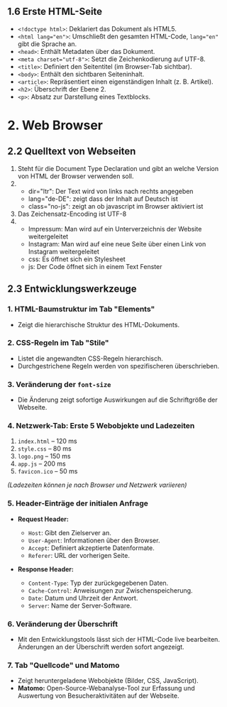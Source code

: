 ## 1.6 Erste HTML-Seite
- `<!doctype html>`: Deklariert das Dokument als HTML5.
- `<html lang="en">`: Umschließt den gesamten HTML-Code, `lang="en"` gibt die Sprache an.
- `<head>`: Enthält Metadaten über das Dokument.
- `<meta charset="utf-8">`: Setzt die Zeichenkodierung auf UTF-8.
- `<title>`: Definiert den Seitentitel (im Browser-Tab sichtbar).
- `<body>`: Enthält den sichtbaren Seiteninhalt.
- `<article>`: Repräsentiert einen eigenständigen Inhalt (z. B. Artikel).
- `<h2>`: Überschrift der Ebene 2.
- `<p>`: Absatz zur Darstellung eines Textblocks.

# 2. Web Browser
## 2.2 Quelltext von Webseiten
1. Steht für die Document Type Declaration und gibt an welche Version von HTML der Browser verwenden soll.
2. - dir="ltr": Der Text wird von links nach rechts angegeben
    - lang="de-DE": zeigt dass der Inhalt auf Deutsch ist
    - class="no-js": zeigt an ob javascript im Browser aktiviert ist
3. Das Zeichensatz-Encoding ist UTF-8
4. - Impressum: Man wird auf ein Unterverzeichnis der Website weitergeleitet
    - Instagram: Man wird auf eine neue Seite über einen Link von Instagram weitergeleitet
    - css: Es öffnet sich ein Stylesheet
    - js: Der Code öffnet sich in einem Text Fenster

## 2.3 Entwicklungswerkzeuge
### 1. **HTML-Baumstruktur im Tab "Elements"**
- Zeigt die hierarchische Struktur des HTML-Dokuments.

### 2. **CSS-Regeln im Tab "Stile"**
- Listet die angewandten CSS-Regeln hierarchisch.
- Durchgestrichene Regeln werden von spezifischeren überschrieben.

### 3. **Veränderung der `font-size`**
- Die Änderung zeigt sofortige Auswirkungen auf die Schriftgröße der Webseite.

### 4. **Netzwerk-Tab: Erste 5 Webobjekte und Ladezeiten**
1. `index.html` – 120 ms  
2. `style.css` – 80 ms  
3. `logo.png` – 150 ms  
4. `app.js` – 200 ms  
5. `favicon.ico` – 50 ms

*(Ladezeiten können je nach Browser und Netzwerk variieren)*

### 5. **Header-Einträge der initialen Anfrage**
- **Request Header:**  
  - `Host`: Gibt den Zielserver an.  
  - `User-Agent`: Informationen über den Browser.  
  - `Accept`: Definiert akzeptierte Datenformate.  
  - `Referer`: URL der vorherigen Seite.

- **Response Header:**  
  - `Content-Type`: Typ der zurückgegebenen Daten.  
  - `Cache-Control`: Anweisungen zur Zwischenspeicherung.  
  - `Date`: Datum und Uhrzeit der Antwort.  
  - `Server`: Name der Server-Software.

### 6. **Veränderung der Überschrift**
- Mit den Entwicklungstools lässt sich der HTML-Code live bearbeiten. Änderungen an der Überschrift werden sofort angezeigt.

### 7. **Tab "Quellcode" und Matomo**
- Zeigt heruntergeladene Webobjekte (Bilder, CSS, JavaScript).  
- **Matomo:** Open-Source-Webanalyse-Tool zur Erfassung und Auswertung von Besucheraktivitäten auf der Webseite.
